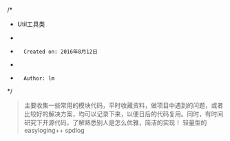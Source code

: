 /*
 * Util工具类


 * 
 *       Created on: 2016年8月12日　
 * 
 *       Author: lm
 */
 

> 主要收集一些常用的模块代码，平时收藏资料，做项目中遇到的问题，或者比较好的解决方案，均可以记录下来，以便日后的代码复用。同时，有时间研究下开源代码，了解熟悉别人是怎么优雅，简洁的实现！
轻量型的 easyloging++  spdlog  
